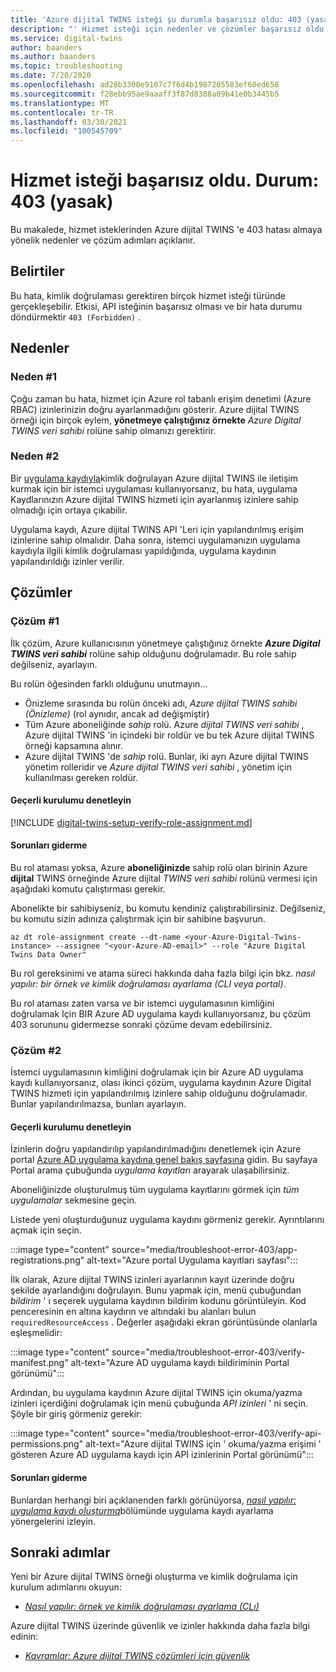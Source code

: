 ```yaml
---
title: 'Azure dijital TWINS isteği şu durumla başarısız oldu: 403 (yasak)'
description: "' Hizmet isteği için nedenler ve çözümler başarısız oldu. Durum: 403 (yasak) ' Azure dijital TWINS üzerinde."
ms.service: digital-twins
author: baanders
ms.author: baanders
ms.topic: troubleshooting
ms.date: 7/20/2020
ms.openlocfilehash: ad28b3300e9107c7f6d4b1987205583ef60ed658
ms.sourcegitcommit: f28ebb95ae9aaaff3f87d8388a09b41e0b3445b5
ms.translationtype: MT
ms.contentlocale: tr-TR
ms.lasthandoff: 03/30/2021
ms.locfileid: "100545709"
---
```

# <a name="service-request-failed-status-403-forbidden"></a>Hizmet isteği başarısız oldu. Durum: 403 (yasak)

Bu makalede, hizmet isteklerinden Azure dijital TWINS 'e 403 hatası almaya yönelik nedenler ve çözüm adımları açıklanır. 

## <a name="symptoms"></a>Belirtiler

Bu hata, kimlik doğrulaması gerektiren birçok hizmet isteği türünde gerçekleşebilir. Etkisi, API isteğinin başarısız olması ve bir hata durumu döndürmektir `403 (Forbidden)` .

## <a name="causes"></a>Nedenler

### <a name="cause-1"></a>Neden #1

Çoğu zaman bu hata, hizmet için Azure rol tabanlı erişim denetimi (Azure RBAC) izinlerinizin doğru ayarlanmadığını gösterir. Azure dijital TWINS örneği için birçok eylem, **yönetmeye çalıştığınız örnekte** *Azure Digital TWINS veri sahibi* rolüne sahip olmanızı gerektirir. 

### <a name="cause-2"></a>Neden #2

Bir [uygulama kaydıyla](how-to-create-app-registration.md)kimlik doğrulayan Azure dijital TWINS ile iletişim kurmak için bir istemci uygulaması kullanıyorsanız, bu hata, uygulama Kaydlarınızın Azure dijital TWINS hizmeti için ayarlanmış izinlere sahip olmadığı için ortaya çıkabilir.

Uygulama kaydı, Azure dijital TWINS API 'Leri için yapılandırılmış erişim izinlerine sahip olmalıdır. Daha sonra, istemci uygulamanızın uygulama kaydıyla ilgili kimlik doğrulaması yapıldığında, uygulama kaydının yapılandırıldığı izinler verilir.

## <a name="solutions"></a>Çözümler

### <a name="solution-1"></a>Çözüm #1

İlk çözüm, Azure kullanıcısının yönetmeye çalıştığınız örnekte _**Azure Digital TWINS veri sahibi**_ rolüne sahip olduğunu doğrulamadır. Bu role sahip değilseniz, ayarlayın.

Bu rolün öğesinden farklı olduğunu unutmayın...
* Önizleme sırasında bu rolün önceki adı, *Azure dijital TWINS sahibi (Önizleme)* (rol aynıdır, ancak ad değişmiştir)
* Tüm Azure aboneliğinde *sahip* rolü. Azure *dijital TWINS veri sahibi* , Azure dijital TWINS 'in içindeki bir roldür ve bu tek Azure dijital TWINS örneği kapsamına alınır.
* Azure dijital TWINS 'de *sahip* rolü. Bunlar, iki ayrı Azure dijital TWINS yönetim rolleridir ve *Azure dijital TWINS veri sahibi* , yönetim için kullanılması gereken roldür.

#### <a name="check-current-setup"></a>Geçerli kurulumu denetleyin

[!INCLUDE [digital-twins-setup-verify-role-assignment.md](../../includes/digital-twins-setup-verify-role-assignment.md)]

#### <a name="fix-issues"></a>Sorunları giderme 

Bu rol ataması yoksa, Azure **aboneliğinizde** sahip rolü olan birinin Azure **dijital** TWINS örneğinde Azure dijital *TWINS veri sahibi* rolünü vermesi için aşağıdaki komutu çalıştırması gerekir. 

Abonelikte bir sahibiyseniz, bu komutu kendiniz çalıştırabilirsiniz. Değilseniz, bu komutu sizin adınıza çalıştırmak için bir sahibine başvurun.

```azurecli-interactive
az dt role-assignment create --dt-name <your-Azure-Digital-Twins-instance> --assignee "<your-Azure-AD-email>" --role "Azure Digital Twins Data Owner"
```

Bu rol gereksinimi ve atama süreci hakkında daha fazla bilgi için bkz. *nasıl yapılır: bir örnek ve kimlik doğrulaması ayarlama (CLI veya portal)*. [](how-to-set-up-instance-CLI.md#set-up-user-access-permissions)

Bu rol ataması zaten varsa *ve* bir istemci uygulamasının kimliğini doğrulamak Için BIR Azure AD uygulama kaydı kullanıyorsanız, bu çözüm 403 sorununu gidermezse sonraki çözüme devam edebilirsiniz.

### <a name="solution-2"></a>Çözüm #2

İstemci uygulamasının kimliğini doğrulamak için bir Azure AD uygulama kaydı kullanıyorsanız, olası ikinci çözüm, uygulama kaydının Azure Digital TWINS hizmeti için yapılandırılmış izinlere sahip olduğunu doğrulamadır. Bunlar yapılandırılmazsa, bunları ayarlayın.

#### <a name="check-current-setup"></a>Geçerli kurulumu denetleyin

İzinlerin doğru yapılandırılıp yapılandırılmadığını denetlemek için Azure portal [Azure AD uygulama kaydına genel bakış sayfasına](https://portal.azure.com/#blade/Microsoft_AAD_IAM/ActiveDirectoryMenuBlade/RegisteredApps) gidin. Bu sayfaya Portal arama çubuğunda *uygulama kayıtları* arayarak ulaşabilirsiniz.

Aboneliğinizde oluşturulmuş tüm uygulama kayıtlarını görmek için *tüm uygulamalar* sekmesine geçin.

Listede yeni oluşturduğunuz uygulama kaydını görmeniz gerekir. Ayrıntılarını açmak için seçin.

:::image type="content" source="media/troubleshoot-error-403/app-registrations.png" alt-text="Azure portal Uygulama kayıtları sayfası":::

İlk olarak, Azure dijital TWINS izinleri ayarlarının kayıt üzerinde doğru şekilde ayarlandığını doğrulayın. Bunu yapmak için, menü çubuğundan *bildirim* ' ı seçerek uygulama kaydının bildirim kodunu görüntüleyin. Kod penceresinin en altına kaydırın ve altındaki bu alanları bulun `requiredResourceAccess` . Değerler aşağıdaki ekran görüntüsünde olanlarla eşleşmelidir:

:::image type="content" source="media/troubleshoot-error-403/verify-manifest.png" alt-text="Azure AD uygulama kaydı bildiriminin Portal görünümü":::

Ardından, bu uygulama kaydının Azure dijital TWINS için okuma/yazma izinleri içerdiğini doğrulamak için menü çubuğunda *API izinleri* ' ni seçin. Şöyle bir giriş görmeniz gerekir:

:::image type="content" source="media/troubleshoot-error-403/verify-api-permissions.png" alt-text="Azure dijital TWINS için ' okuma/yazma erişimi ' gösteren Azure AD uygulama kaydı için API izinlerinin Portal görünümü":::

#### <a name="fix-issues"></a>Sorunları giderme

Bunlardan herhangi biri açıklanenden farklı görünüyorsa, [*nasıl yapılır: uygulama kaydı oluşturma*](how-to-create-app-registration.md)bölümünde uygulama kaydı ayarlama yönergelerini izleyin.

## <a name="next-steps"></a>Sonraki adımlar

Yeni bir Azure dijital TWINS örneği oluşturma ve kimlik doğrulama için kurulum adımlarını okuyun:
* [*Nasıl yapılır: örnek ve kimlik doğrulaması ayarlama (CLı)*](how-to-set-up-instance-cli.md)

Azure dijital TWINS üzerinde güvenlik ve izinler hakkında daha fazla bilgi edinin:
* [*Kavramlar: Azure dijital TWINS çözümleri için güvenlik*](concepts-security.md)

